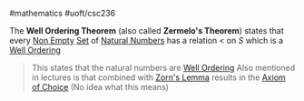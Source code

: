 #mathematics 
#uoft/csc236 

The **Well Ordering Theorem** (also called **Zermelo's Theorem**) states that every [Non Empty](Non%20Empty.md) [Set](../../../Mathematics/MAT223%20Notes/Set.md) of [Natural Numbers](Natural%20Numbers) has a relation < on $S$ which is a [Well Ordering](Well%20Ordering.md)

> This states that the natural numbers are [Well Ordering](Well%20Ordering.md)
> Also mentioned in lectures is that combined with [Zorn's Lemma](Zorn's%20Lemma) results in the [Axiom of Choice](Axiom%20of%20Choice) (No idea what this means)